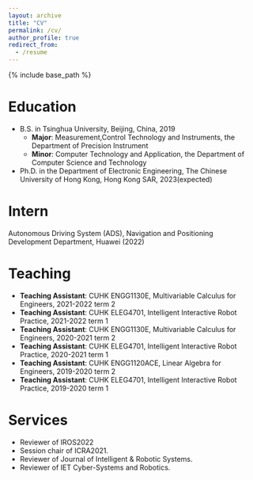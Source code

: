 ```yaml
---
layout: archive
title: "CV"
permalink: /cv/
author_profile: true
redirect_from:
  - /resume
---
```


{% include base_path %}

Education
======
* B.S. in Tsinghua University, Beijing, China, 2019
  * __Major__: Measurement,Control Technology and Instruments, the Department of Precision Instrument
  * __Minor__: Computer Technology and Application, the Department of Computer Science and Technology
* Ph.D. in the Department of Electronic Engineering, The Chinese University of Hong Kong, Hong Kong SAR, 2023(expected)

Intern
======
Autonomous Driving System (ADS), Navigation and Positioning Development Department, Huawei (2022)

Teaching
======
* __Teaching Assistant__: CUHK ENGG1130E, Multivariable Calculus for Engineers, 2021-2022 term 2
* __Teaching Assistant__: CUHK ELEG4701, Intelligent Interactive Robot Practice, 2021-2022 term 1
* __Teaching Assistant__: CUHK ENGG1130E, Multivariable Calculus for Engineers, 2020-2021 term 2
* __Teaching Assistant__: CUHK ELEG4701, Intelligent Interactive Robot Practice, 2020-2021 term 1
* __Teaching Assistant__: CUHK ENGG1120ACE, Linear Algebra for Engineers, 2019-2020 term 2
* __Teaching Assistant__: CUHK ELEG4701, Intelligent Interactive Robot Practice, 2019-2020 term 1

  
Services
======
* Reviewer of IROS2022
* Session chair of ICRA2021.
* Reviewer of Journal of Intelligent & Robotic Systems.
* Reviewer of IET Cyber-Systems and Robotics.
